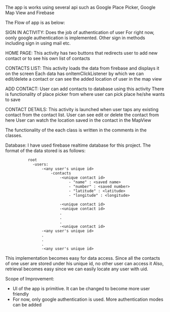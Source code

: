 The app is works using several api such as Google Place Picker, Google Map View and Firebase

The Flow of app is as below:

SIGN IN ACTIVITY:
            Does the job of authentication of user
            For right now, oonly google authentication is implemented. Other sign in methods including sign in using mail etc.
                
HOME PAGE: 
            This activity has two buttons that redirects user to add new contact or to see his own list of contacts
            
CONTACTS LIST:
            This activity loads the data from firebase and displays it on the screen
            Each data has onItemClickListener by which we can edit/delete a contact or can see the added location of user in the map view

ADD CONTACT:
            User can add contacts to database using this activity
            There is functionality of place picker from where user can pick place he/she wants to save
            
CONTACT DETAILS:
            This activity is launched when user taps any existing contact from the contact list.
            User can see edit or delete the contact from here
            User can watch the location saved in the contact in the MapView
            
            
The functionality of the each class is written in the comments in the classes.

Database:
          I have used firebase realtime database for this project.
          The format of the data stored is as follows:
          
              root
                -users:
                    -<any user's unique id>
                        -contacts
                            -<unique contact id>
                                - "name" : <saved name>
                                - "number" : <saved number>
                                - "latitude" : <latitude>
                                - "longitude" : <longitude>
                          
                            -<unique contact id>
                            -<unique contact id>
                            .
                            .
                            .
                            -<unique contact id>
                    -<any user's unique id>
                    .
                    .
                    .
                    -<any user's unique id>

This implementation becomes easy for data access.
Since all the contacts of one user are stored under his unique id, no other user can access it
Also, retrieval becomes easy since we can easily locate any user with uid.

Scope of Improvement:
- UI of the app is primitive. It can be changed to become more user friendly
- For now, only google authentication is used. More authentication modes can be added

